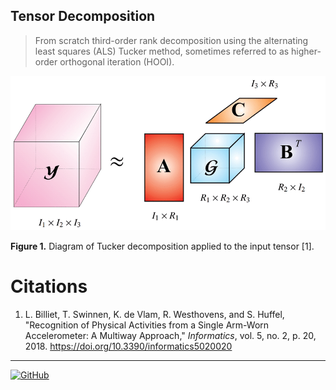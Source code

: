 ## Tensor Decomposition

> From scratch third-order rank decomposition using the alternating least squares (ALS) Tucker method, sometimes referred to as higher-order orthogonal iteration (HOOI).

![Tucker Decomposition](/fig/figure01.png "Tucker Decomposition")

**Figure 1.** Diagram of Tucker decomposition applied to the input tensor [1].

# Citations
1. L. Billiet, T. Swinnen, K. de Vlam, R. Westhovens, and S. Huffel, "Recognition of Physical Activities from a Single Arm-Worn Accelerometer: A Multiway Approach," *Informatics*, vol. 5, no. 2, p. 20, 2018. https://doi.org/10.3390/informatics5020020

---

[![GitHub](https://img.shields.io/github/license/cschupbach/tensor_decomposition)](https://github.com/cschupbach/tensor_decomposition/blob/master/LICENSE)